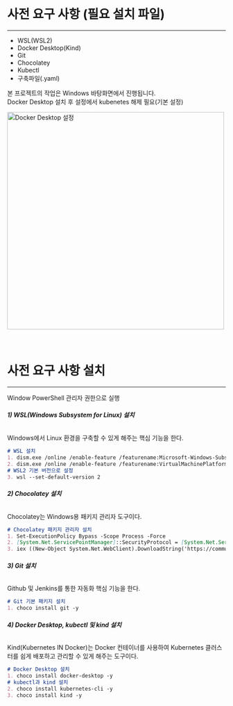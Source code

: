 # 사전 요구 사항 (필요 설치 파일)
---
- WSL(WSL2)
- Docker Desktop(Kind)
- Git
- Chocolatey
- Kubectl
- 구축파일(.yaml)

본 프로젝트의 작업은 Windows 바탕화면에서 진행됩니다.<br>
Docker Desktop 설치 후 설정에서 kubenetes 해제 필요(기본 설정)

<img src="/DevSecOps.Full-Project/img/2-1.png" alt="Docker Desktop 설정" width="500">
<br><br><br>

# 사전 요구 사항 설치
---

Window PowerShell 관리자 권한으로 실행

###### **1) WSL(Windows Subsystem for Linux) 설치** 
Windows에서 Linux 환경을 구축할 수 있게 해주는 핵심 기능을 한다.
```md
# WSL 설치
1. dism.exe /online /enable-feature /featurename:Microsoft-Windows-Subsystem-Linux /all /norestart
2. dism.exe /online /enable-feature /featurename:VirtualMachinePlatform /all /norestart
# WSL2 기본 버전으로 설정
3. wsl --set-default-version 2
```

###### **2) Chocolatey 설치**
Chocolatey는 Windows용 패키지 관리자 도구이다.
```md
# Chocolatey 패키지 관리자 설치
1. Set-ExecutionPolicy Bypass -Scope Process -Force
2. [System.Net.ServicePointManager]::SecurityProtocol = [System.Net.ServicePointManager]::SecurityProtocol -bor 3072
3. iex ((New-Object System.Net.WebClient).DownloadString('https://community.chocolatey.org/install.ps1'))
```

###### **3) Git 설치**
Github 및 Jenkins를 통한 자동화 핵심 기능을 한다.
```md
# Git 기본 패키지 설치
1. choco install git -y
```

###### **4) Docker Desktop, kubectl 및 kind 설치**
Kind(Kubernetes IN Docker)는 Docker 컨테이너를 사용하여 Kubernetes 클러스터를 쉽게 배포하고 관리할 수 있게 해주는 도구이다.
```md
# Docker Desktop 설치
1. choco install docker-desktop -y
# kubectl과 kind 설치
2. choco install kubernetes-cli -y
3. choco install kind -y
```
